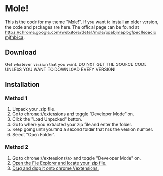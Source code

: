 # Mole!
This is the code for my theme "Mole!". If you want to install an older version, the code and packages are here. The official page can be found at https://chrome.google.com/webstore/detail/mole/ppabjmaplbgfpaclleoaciomjfnbilca.

## Download
Get whatever version that you want. DO NOT GET THE SOURCE CODE UNLESS YOU WANT TO DOWNLOAD EVERY VERSION!

## Installation
### Method 1
1. Unpack your .zip file.
2. Go to [chrome://extensions](chrome://extensions) and toggle "Developer Mode" on.
3. Click the "Load Unpacked" button.
4. Go to where you extracted your zip file and enter the folder.
5. Keep going until you find a second folder that has the version number.
6. Select "Open Folder".

### Method 2
1. Go to <a href="chrome://extensions">chrome://extensions/a> and toggle "Developer Mode" on.
2. Open the File Explorer and locate your .zip file.
3. Drag and drop it onto chrome://extensions.
